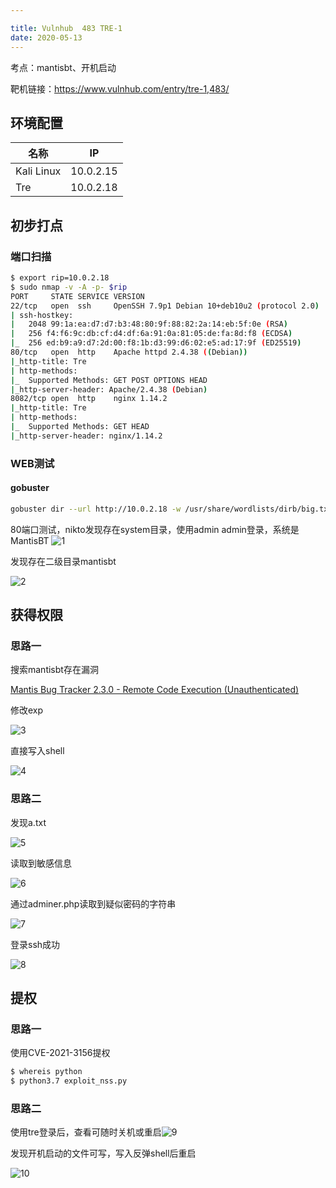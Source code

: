 ```yaml
---

title: Vulnhub	483 TRE-1
date: 2020-05-13
---
```

考点：mantisbt、开机启动

靶机链接：<https://www.vulnhub.com/entry/tre-1,483/>
<!--more-->
## 环境配置

| 名称       | IP        |
| ---------- | --------- |
| Kali Linux | 10.0.2.15 |
| Tre        | 10.0.2.18 |

## 初步打点

### 端口扫描

```bash
$ export rip=10.0.2.18
$ sudo nmap -v -A -p- $rip
PORT     STATE SERVICE VERSION
22/tcp   open  ssh     OpenSSH 7.9p1 Debian 10+deb10u2 (protocol 2.0)
| ssh-hostkey: 
|   2048 99:1a:ea:d7:d7:b3:48:80:9f:88:82:2a:14:eb:5f:0e (RSA)
|   256 f4:f6:9c:db:cf:d4:df:6a:91:0a:81:05:de:fa:8d:f8 (ECDSA)
|_  256 ed:b9:a9:d7:2d:00:f8:1b:d3:99:d6:02:e5:ad:17:9f (ED25519)
80/tcp   open  http    Apache httpd 2.4.38 ((Debian))
|_http-title: Tre
| http-methods: 
|_  Supported Methods: GET POST OPTIONS HEAD
|_http-server-header: Apache/2.4.38 (Debian)
8082/tcp open  http    nginx 1.14.2
|_http-title: Tre
| http-methods: 
|_  Supported Methods: GET HEAD
|_http-server-header: nginx/1.14.2
```

### WEB测试

#### gobuster

```bash
gobuster dir --url http://10.0.2.18 -w /usr/share/wordlists/dirb/big.txt -x .php
```

80端口测试，nikto发现存在system目录，使用admin admin登录，系统是MantisBT
![1](https://www.vulnhub.cn/walkthrough/483/1.webp)

发现存在二级目录mantisbt

![2](https://www.vulnhub.cn/walkthrough/483/2.webp)

## 获得权限

### 思路一

搜索mantisbt存在漏洞

[Mantis Bug Tracker 2.3.0 - Remote Code Execution (Unauthenticated)](https://www.exploit-db.com/exploits/48818)

修改exp

![3](https://www.vulnhub.cn/walkthrough/483/3.webp)

直接写入shell

![4](https://www.vulnhub.cn/walkthrough/483/4.webp)

### 思路二

发现a.txt

![5](https://www.vulnhub.cn/walkthrough/483/5.webp)

读取到敏感信息

![6](https://www.vulnhub.cn/walkthrough/483/6.webp)



通过adminer.php读取到疑似密码的字符串

![7](https://www.vulnhub.cn/walkthrough/483/7.webp)



登录ssh成功

![8](https://www.vulnhub.cn/walkthrough/483/8.webp)

## 提权

### 思路一

使用CVE-2021-3156提权

```bash
$ whereis python
$ python3.7 exploit_nss.py 
```

### 思路二

使用tre登录后，查看可随时关机或重启![9](https://www.vulnhub.cn/walkthrough/483/9.webp)

发现开机启动的文件可写，写入反弹shell后重启

![10](https://www.vulnhub.cn/walkthrough/483/10.webp)
